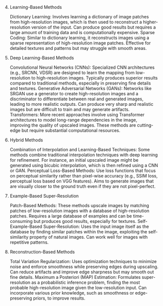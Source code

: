 4. Learning-Based Methods

    Dictionary Learning:
        Involves learning a dictionary of image patches from high-resolution images, which is then used to reconstruct a higher-resolution version of the input.
        Can produce good results but requires a large amount of training data and is computationally expensive.
    Sparse Coding:
        Similar to dictionary learning, it reconstructs images using a sparse representation of high-resolution image patches.
        Effective for detailed textures and patterns but may struggle with smooth areas.

5. Deep Learning-Based Methods

    Convolutional Neural Networks (CNNs):
        Specialized CNN architectures (e.g., SRCNN, VDSR) are designed to learn the mapping from low-resolution to high-resolution images.
        Typically produces superior results compared to traditional methods, especially in preserving fine details and textures.
    Generative Adversarial Networks (GANs):
        Networks like SRGAN use a generator to create high-resolution images and a discriminator to differentiate between real and generated images, leading to more realistic outputs.
        Can produce very sharp and realistic images but are difficult to train and may generate artifacts.
    Transformers:
        More recent approaches involve using Transformer architectures to model long-range dependencies in the image, improving the quality of upscaled images.
        These methods are cutting-edge but require substantial computational resources.

6. Hybrid Methods

    Combination of Interpolation and Learning-Based Techniques:
        Some methods combine traditional interpolation techniques with deep learning for refinement.
        For instance, an initial upscaled image might be generated using bicubic interpolation, which is then refined using a CNN or GAN.
    Perceptual Loss-Based Methods:
        Use loss functions that focus on perceptual similarity rather than pixel-wise accuracy (e.g., SSIM loss, perceptual loss based on VGG features).
        Aims to generate images that are visually closer to the ground truth even if they are not pixel-perfect.

7. Example-Based Super-Resolution

    Patch-Based Methods:
        These methods upscale images by matching patches of low-resolution images with a database of high-resolution patches.
        Requires a large database of examples and can be time-consuming but produces good results, especially for textures.
    Self-Example-Based Super-Resolution:
        Uses the input image itself as the database by finding similar patches within the image, exploiting the self-similarity property of natural images.
        Can work well for images with repetitive patterns.

8. Reconstruction-Based Methods

    Total Variation Regularization:
        Uses optimization techniques to minimize noise and enforce smoothness while preserving edges during upscaling.
        Can reduce artifacts and improve edge sharpness but may smooth out fine details.
    Maximum a Posteriori (MAP) Estimation:
        Formulates super-resolution as a probabilistic inference problem, finding the most probable high-resolution image given the low-resolution input.
        Can incorporate various prior knowledge, such as smoothness or edge-preserving priors, to improve results.